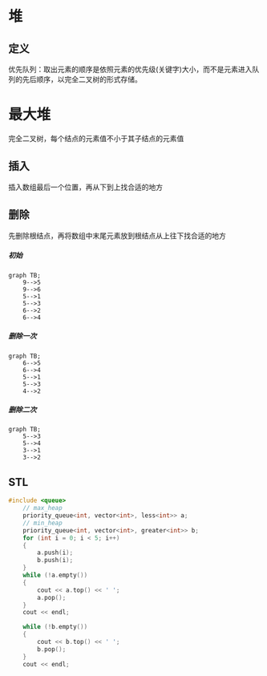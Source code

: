 # 堆

## 定义
优先队列：取出元素的顺序是依照元素的优先级(关键字)大小，而不是元素进入队列的先后顺序，以完全二叉树的形式存储。

# 最大堆
完全二叉树，每个结点的元素值不小于其子结点的元素值

## 插入
插入数组最后一个位置，再从下到上找合适的地方

## 删除
先删除根结点，再将数组中末尾元素放到根结点从上往下找合适的地方

##### 初始
```mermaid
graph TB;
    9-->5
    9-->6
    5-->1
    5-->3
    6-->2
    6-->4
```

##### 删除一次
```mermaid
graph TB;
    6-->5
    6-->4
    5-->1
    5-->3
    4-->2
```

##### 删除二次
```mermaid
graph TB;
    5-->3
    5-->4
    3-->1
    3-->2
```

## STL

```c++
#include <queue>
    // max_heap
    priority_queue<int, vector<int>, less<int>> a;
    // min_heap
    priority_queue<int, vector<int>, greater<int>> b;
    for (int i = 0; i < 5; i++)
    {
        a.push(i);
        b.push(i);
    }
    while (!a.empty())
    {
        cout << a.top() << ' ';
        a.pop();
    }
    cout << endl;

    while (!b.empty())
    {
        cout << b.top() << ' ';
        b.pop();
    }
    cout << endl;
```


